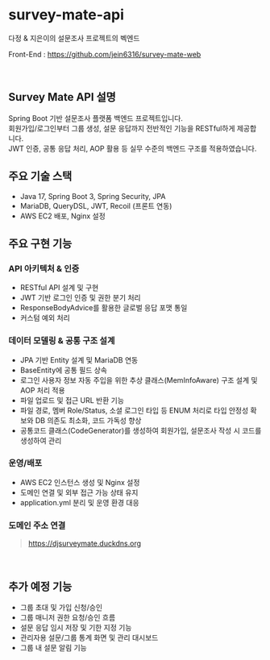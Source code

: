 # survey-mate-api
다정 &amp; 지은이의 설문조사 프로젝트의 벡엔드

Front-End : 
https://github.com/jein6316/survey-mate-web

&nbsp;

## Survey Mate API 설명

Spring Boot 기반 설문조사 플랫폼 백엔드 프로젝트입니다.  
회원가입/로그인부터 그룹 생성, 설문 응답까지 전반적인 기능을 RESTful하게 제공합니다.  
JWT 인증, 공통 응답 처리, AOP 활용 등 실무 수준의 백엔드 구조를 적용하였습니다.


## 주요 기술 스택

- Java 17, Spring Boot 3, Spring Security, JPA
- MariaDB, QueryDSL, JWT, Recoil (프론트 연동)
- AWS EC2 배포, Nginx 설정


## 주요 구현 기능

### API 아키텍처 & 인증
- RESTful API 설계 및 구현
- JWT 기반 로그인 인증 및 권한 분기 처리
- ResponseBodyAdvice를 활용한 글로벌 응답 포맷 통일
- 커스텀 예외 처리

### 데이터 모델링 & 공통 구조 설계
- JPA 기반 Entity 설계 및 MariaDB 연동
- BaseEntity에 공통 필드 상속
- 로그인 사용자 정보 자동 주입을 위한 추상 클래스(MemInfoAware) 구조 설계 및 AOP 처리 적용
- 파일 업로드 및 접근 URL 반환 기능
- 파일 경로, 멤버 Role/Status, 소셜 로그인 타입 등 ENUM 처리로 타입 안정성 확보와 DB 의존도 최소화, 코드 가독성 향상
- 공통코드 클래스(CodeGenerator)를 생성하여 회원가입, 설문조사 작성 시 코드를 생성하여 관리

### 운영/배포
- AWS EC2 인스턴스 생성 및 Nginx 설정
- 도메인 연결 및 외부 접근 가능 상태 유지
- application.yml 분리 및 운영 환경 대응


### 도메인 주소 연결
> https://djsurveymate.duckdns.org

&nbsp;

## 추가 예정 기능
- 그룹 초대 및 가입 신청/승인
- 그룹 매니저 권한 요청/승인 흐름
- 설문 응답 임시 저장 및 기한 지정 기능
- 관리자용 설문/그룹 통계 화면 및 관리 대시보드
- 그룹 내 설문 알림 기능

